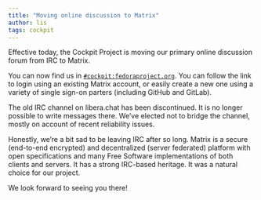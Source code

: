 ```yaml
---
title: "Moving online discussion to Matrix"
author: lis
tags: cockpit
---
```


Effective today, the Cockpit Project is moving our primary online discussion forum from IRC to Matrix.

You can now find us in [`#cockpit:fedoraproject.org`](https://matrix.to/#/#cockpit:fedoraproject.org).  You can follow the link to login using an existing Matrix account, or easily create a new one using a variety of single sign-on parters (including GitHub and GitLab).

The old IRC channel on libera.chat has been discontinued. It is no longer possible to write messages there.  We’ve elected not to bridge the channel, mostly on account of recent reliability issues.

Honestly, we’re a bit sad to be leaving IRC after so long.  Matrix is a secure (end-to-end encrypted) and decentralized (server federated) platform with open specifications and many Free Software implementations of both clients and servers.  It has a strong IRC-based heritage.  It was a natural choice for our project.

We look forward to seeing you there!
